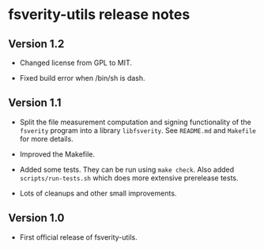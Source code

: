 # fsverity-utils release notes

## Version 1.2

* Changed license from GPL to MIT.

* Fixed build error when /bin/sh is dash.

## Version 1.1

* Split the file measurement computation and signing functionality
  of the `fsverity` program into a library `libfsverity`.  See
  `README.md` and `Makefile` for more details.

* Improved the Makefile.

* Added some tests.  They can be run using `make check`.  Also added
  `scripts/run-tests.sh` which does more extensive prerelease tests.

* Lots of cleanups and other small improvements.

## Version 1.0

* First official release of fsverity-utils.
